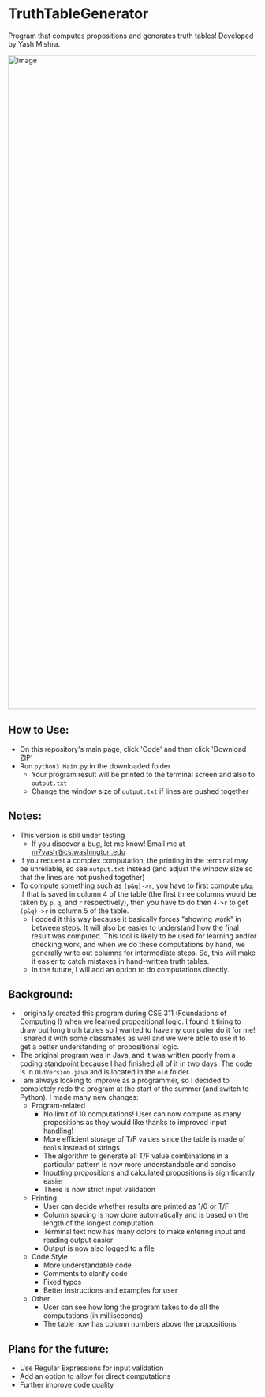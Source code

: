 # TruthTableGenerator

Program that computes propositions and generates truth tables! Developed by Yash Mishra.

<img width="1324" alt="image" src="https://user-images.githubusercontent.com/61370209/176289701-23bfbd85-d42a-4a80-98b8-d84ea2ddbf19.png">

## How to Use:
- On this repository's main page, click 'Code' and then click 'Download ZIP'
- Run ```python3 Main.py``` in the downloaded folder
  - Your program result will be printed to the terminal screen and also to ```output.txt```
  - Change the window size of ```output.txt``` if lines are pushed together

## Notes:
- This version is still under testing
  - If you discover a bug, let me know! Email me at m7yash@cs.washington.edu
- If you request a complex computation, the printing in the terminal may be unreliable, so see ```output.txt``` instead (and adjust the window size so that the lines are not pushed together)
- To compute something such as ```(p&q)->r```, you have to first compute ```p&q```. If that is saved in column 4 of the table (the first three columns would be taken by ```p```, ```q```, and ```r``` respectively), then you have to do then ```4->r``` to get ```(p&q)->r``` in column 5 of the table.
  - I coded it this way because it basically forces "showing work" in between steps. It will also be easier to understand how the final result was computed. This tool is likely to be used for learning and/or checking work, and when we do these computations by hand, we generally write out columns for intermediate steps. So, this will make it easier to catch mistakes in hand-written truth tables.
  - In the future, I will add an option to do computations directly.

## Background:
- I originally created this program during CSE 311 (Foundations of Computing I) when we learned propositional logic. I found it tiring to draw out long truth tables so I wanted to have my computer do it for me! I shared it with some classmates as well and we were able to use it to get a better understanding of propositional logic.
- The original program was in Java, and it was written poorly from a coding standpoint because I had finished all of it in two days. The code is in ```OldVersion.java``` and is located in the ```old``` folder.
- I am always looking to improve as a programmer, so I decided to completely redo the program at the start of the summer (and switch to Python). I made many new changes:
  - Program-related
    - No limit of 10 computations! User can now compute as many propositions as they would like thanks to improved input handling!
    - More efficient storage of T/F values since the table is made of ```bool```s instead of strings
    - The algorithm to generate all T/F value combinations in a particular pattern is now more understandable and concise
    - Inputting propositions and calculated propositions is significantly easier
    - There is now strict input validation
  - Printing
    - User can decide whether results are printed as 1/0 or T/F
    - Column spacing is now done automatically and is based on the length of the longest computation
    - Terminal text now has many colors to make entering input and reading output easier
    - Output is now also logged to a file
  - Code Style
    - More understandable code
    - Comments to clarify code
    - Fixed typos
    - Better instructions and examples for user
  - Other
    - User can see how long the program takes to do all the computations (in milliseconds)
    - The table now has column numbers above the propositions

## Plans for the future:
- Use Regular Expressions for input validation
- Add an option to allow for direct computations
- Further improve code quality

